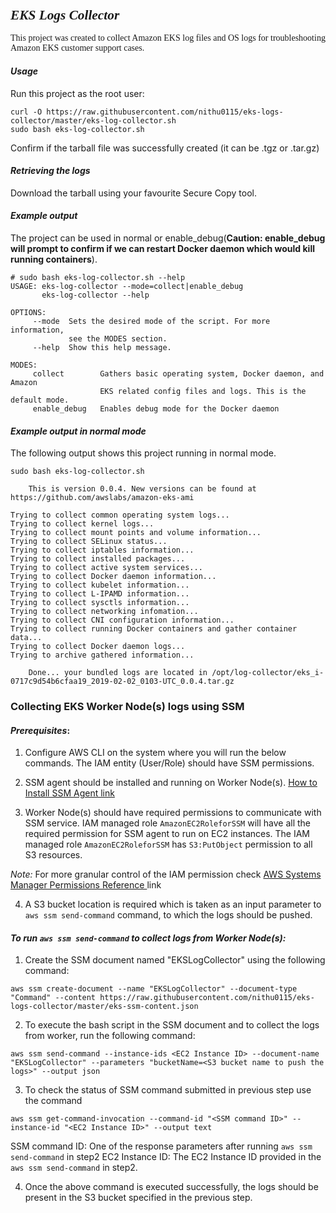 ### <span style="font-family: times, serif; font-size:16pt; font-style:italic;"> EKS Logs Collector 

<span style="font-family: calibri, Garamond, 'Comic Sans MS' ;">This project was created to collect Amazon EKS log files and OS logs for troubleshooting Amazon EKS customer support cases.</span>

#### *Usage*
Run this project as the root user:
```
curl -O https://raw.githubusercontent.com/nithu0115/eks-logs-collector/master/eks-log-collector.sh
sudo bash eks-log-collector.sh
```

Confirm if the tarball file was successfully created (it can be .tgz or .tar.gz)

#### *Retrieving the logs*
Download the tarball using your favourite Secure Copy tool.

#### *Example output*
The project can be used in normal or enable_debug(**Caution: enable_debug will prompt to confirm if we can restart Docker daemon which would kill running containers**).

```
# sudo bash eks-log-collector.sh --help
USAGE: eks-log-collector --mode=collect|enable_debug
       eks-log-collector --help

OPTIONS:
     --mode  Sets the desired mode of the script. For more information,
             see the MODES section.
     --help  Show this help message.

MODES:
     collect        Gathers basic operating system, Docker daemon, and Amazon
                    EKS related config files and logs. This is the default mode.
     enable_debug   Enables debug mode for the Docker daemon
```
#### *Example output in normal mode*
The following output shows this project running in normal mode.

```
sudo bash eks-log-collector.sh

	This is version 0.0.4. New versions can be found at https://github.com/awslabs/amazon-eks-ami

Trying to collect common operating system logs... 
Trying to collect kernel logs... 
Trying to collect mount points and volume information... 
Trying to collect SELinux status... 
Trying to collect iptables information... 
Trying to collect installed packages... 
Trying to collect active system services... 
Trying to collect Docker daemon information... 
Trying to collect kubelet information... 
Trying to collect L-IPAMD information... 
Trying to collect sysctls information... 
Trying to collect networking infomation... 
Trying to collect CNI configuration information... 
Trying to collect running Docker containers and gather container data... 
Trying to collect Docker daemon logs... 
Trying to archive gathered information... 

	Done... your bundled logs are located in /opt/log-collector/eks_i-0717c9d54b6cfaa19_2019-02-02_0103-UTC_0.0.4.tar.gz
```


### Collecting EKS Worker Node(s) logs using SSM

#### *Prerequisites*:

1. Configure AWS CLI on the system where you will run the below commands. The IAM entity (User/Role) should have SSM permissions.

2. SSM agent should be installed and running on Worker Node(s). [How to Install SSM Agent link](https://docs.aws.amazon.com/systems-manager/latest/userguide/sysman-manual-agent-install.html)

3. Worker Node(s) should have required permissions to communicate with SSM service. IAM managed role `AmazonEC2RoleforSSM` will have all the required permission for SSM agent to run on EC2 instances. The IAM managed role `AmazonEC2RoleforSSM` has `S3:PutObject` permission to all S3 resources. 

*Note:* For more granular control of the IAM permission check [AWS Systems Manager Permissions Reference ](https://docs.aws.amazon.com/systems-manager/latest/userguide/auth-and-access-control-permissions-reference.html) link

4. A S3 bucket location is required which is taken as an input parameter to `aws ssm send-command` command, to which the logs should be pushed.


#### *To run `aws ssm send-command` to collect logs from Worker Node(s):*

1. Create the SSM document named "EKSLogCollector" using the following command:

```aws ssm create-document --name "EKSLogCollector" --document-type "Command" --content https://raw.githubusercontent.com/nithu0115/eks-logs-collector/master/eks-ssm-content.json```

2. To execute the bash script in the SSM document and to collect the logs from worker, run the following command: 

```aws ssm send-command --instance-ids <EC2 Instance ID> --document-name "EKSLogCollector" --parameters "bucketName=<S3 bucket name to push the logs>" --output json```

3. To check the status of SSM command submitted in previous step use the command 

```aws ssm get-command-invocation --command-id "<SSM command ID>" --instance-id "<EC2 Instance ID>" --output text```

SSM command ID: One of the response parameters after running `aws ssm send-command` in step2
EC2 Instance ID: The EC2 Instance ID provided in the `aws ssm send-command` in step2.

4. Once the above command is executed successfully, the logs should be present in the S3 bucket specified in the previous step. 



